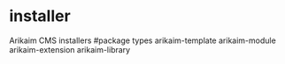 # installer
Arikaim CMS installers
#package types
    arikaim-template
    arikaim-module
    arikaim-extension
    arikaim-library